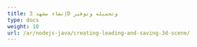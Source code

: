 ```yaml
---
title: إنشاء مشهد 3D وتحميله وتوفير
type: docs
weight: 10
url: /ar/nodejs-java/creating-loading-and-saving-3d-scene/
---
```

